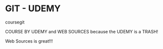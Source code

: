 # GIT - UDEMY

coursegit

COURSE BY UDEMY and WEB SOURCES because the UDEMY is a TRASH!

Web Sources is great!!!
